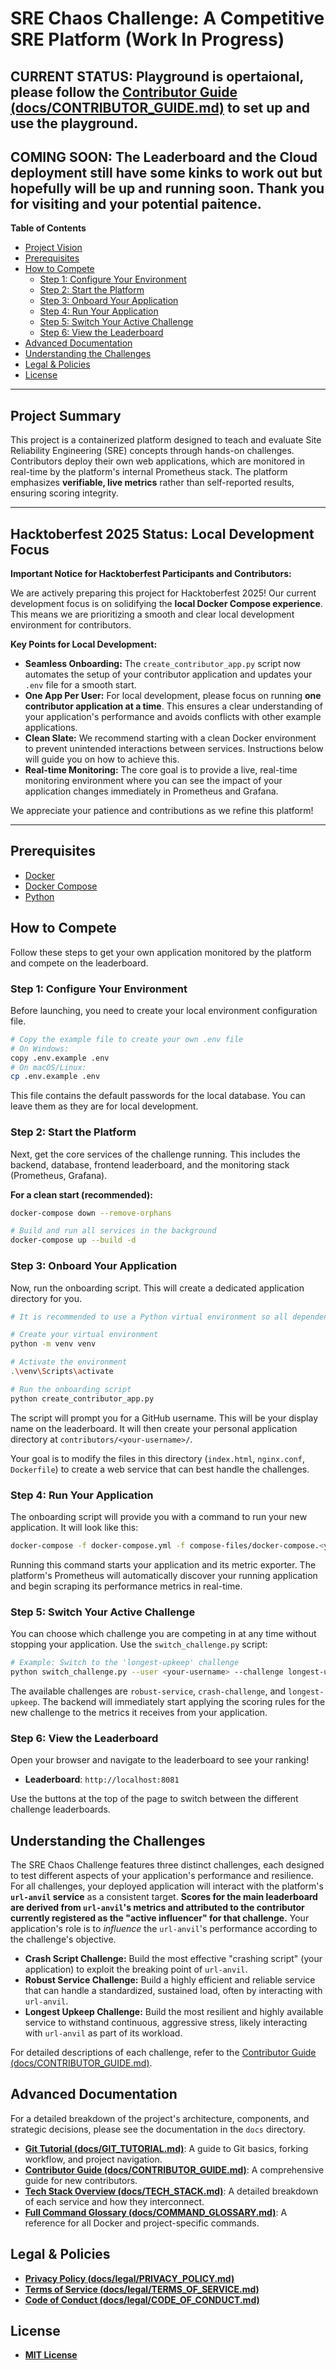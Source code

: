 # SRE Chaos Challenge: A Competitive SRE Platform (Work In Progress)

## CURRENT STATUS: Playground is opertaional, please follow the **[Contributor Guide (docs/CONTRIBUTOR_GUIDE.md)](./docs/CONTRIBUTOR_GUIDE.md)** to set up and use the playground.

## COMING SOON: The Leaderboard and the Cloud deployment still have some kinks to work out but hopefully will be up and running soon. Thank you for visiting and your potential paitence.

**Table of Contents**

*   [Project Vision](#project-vision)
*   [Prerequisites](#prerequisites)
*   [How to Compete](#how-to-compete)
    *   [Step 1: Configure Your Environment](#step-1-configure-your-environment)
    *   [Step 2: Start the Platform](#step-2-start-the-platform)
    *   [Step 3: Onboard Your Application](#step-3-onboard-your-application)
    *   [Step 4: Run Your Application](#step-4-run-your-application)
    *   [Step 5: Switch Your Active Challenge](#step-5-switch-your-active-challenge)
    *   [Step 6: View the Leaderboard](#step-6-view-the-leaderboard)
*   [Advanced Documentation](#advanced-documentation)
*   [Understanding the Challenges](#understanding-the-challenges)
*   [Legal & Policies](#legal--policies)
*   [License](#license)

---

## Project Summary

This project is a containerized platform designed to teach and evaluate Site Reliability Engineering (SRE) concepts through hands-on challenges. Contributors deploy their own web applications, which are monitored in real-time by the platform's internal Prometheus stack. The platform emphasizes **verifiable, live metrics** rather than self-reported results, ensuring scoring integrity.

---

## Hacktoberfest 2025 Status: Local Development Focus

**Important Notice for Hacktoberfest Participants and Contributors:**

We are actively preparing this project for Hacktoberfest 2025! Our current development focus is on solidifying the **local Docker Compose experience**. This means we are prioritizing a smooth and clear local development environment for contributors.

**Key Points for Local Development:**

*   **Seamless Onboarding:** The `create_contributor_app.py` script now automates the setup of your contributor application and updates your `.env` file for a smooth start.
*   **One App Per User:** For local development, please focus on running **one contributor application at a time**. This ensures a clear understanding of your application's performance and avoids conflicts with other example applications.
*   **Clean Slate:** We recommend starting with a clean Docker environment to prevent unintended interactions between services. Instructions below will guide you on how to achieve this.
*   **Real-time Monitoring:** The core goal is to provide a live, real-time monitoring environment where you can see the impact of your application changes immediately in Prometheus and Grafana.

We appreciate your patience and contributions as we refine this platform!

---

## Prerequisites

*   [Docker](https://docs.docker.com/get-docker/)
*   [Docker Compose](https://docs.docker.com/compose/install/)
*   [Python](https://www.python.org/downloads/)

## How to Compete

Follow these steps to get your own application monitored by the platform and compete on the leaderboard.

### Step 1: Configure Your Environment

Before launching, you need to create your local environment configuration file.

```bash
# Copy the example file to create your own .env file
# On Windows:
copy .env.example .env
# On macOS/Linux:
cp .env.example .env
```

This file contains the default passwords for the local database. You can leave them as they are for local development.

### Step 2: Start the Platform

Next, get the core services of the challenge running. This includes the backend, database, frontend leaderboard, and the monitoring stack (Prometheus, Grafana).

**For a clean start (recommended):**
```bash
docker-compose down --remove-orphans
```

```bash
# Build and run all services in the background
docker-compose up --build -d
```

### Step 3: Onboard Your Application

Now, run the onboarding script. This will create a dedicated application directory for you.

```bash
# It is recommended to use a Python virtual environment so all dependencies will be installed there rather than on your global machine.

# Create your virtual environment
python -m venv venv

# Activate the environment
.\venv\Scripts\activate

# Run the onboarding script
python create_contributor_app.py
```

The script will prompt you for a GitHub username. This will be your display name on the leaderboard. It will then create your personal application directory at `contributors/<your-username>/`.

Your goal is to modify the files in this directory (`index.html`, `nginx.conf`, `Dockerfile`) to create a web service that can best handle the challenges.

### Step 4: Run Your Application

The onboarding script will provide you with a command to run your new application. It will look like this:

```bash
docker-compose -f docker-compose.yml -f compose-files/docker-compose.<your-username>.yml up --build -d
```

Running this command starts your application and its metric exporter. The platform's Prometheus will automatically discover your running application and begin scraping its performance metrics in real-time.

### Step 5: Switch Your Active Challenge

You can choose which challenge you are competing in at any time without stopping your application. Use the `switch_challenge.py` script:

```bash
# Example: Switch to the 'longest-upkeep' challenge
python switch_challenge.py --user <your-username> --challenge longest-upkeep
```

The available challenges are `robust-service`, `crash-challenge`, and `longest-upkeep`. The backend will immediately start applying the scoring rules for the new challenge to the metrics it receives from your application.

### Step 6: View the Leaderboard

Open your browser and navigate to the leaderboard to see your ranking!

*   **Leaderboard**: `http://localhost:8081`

Use the buttons at the top of the page to switch between the different challenge leaderboards.

## Understanding the Challenges

The SRE Chaos Challenge features three distinct challenges, each designed to test different aspects of your application's performance and resilience. For all challenges, your deployed application will interact with the platform's **`url-anvil` service** as a consistent target. **Scores for the main leaderboard are derived from `url-anvil`'s metrics and attributed to the contributor currently registered as the "active influencer" for that challenge.** Your application's role is to *influence* the `url-anvil`'s performance according to the challenge's objective.

*   **Crash Script Challenge:** Build the most effective "crashing script" (your application) to exploit the breaking point of `url-anvil`.
*   **Robust Service Challenge:** Build a highly efficient and reliable service that can handle a standardized, sustained load, often by interacting with `url-anvil`.
*   **Longest Upkeep Challenge:** Build the most resilient and highly available service to withstand continuous, aggressive stress, likely interacting with `url-anvil` as part of its workload.

For detailed descriptions of each challenge, refer to the [Contributor Guide (docs/CONTRIBUTOR_GUIDE.md)](./docs/CONTRIBUTOR_GUIDE.md).

## Advanced Documentation

For a detailed breakdown of the project's architecture, components, and strategic decisions, please see the documentation in the `docs` directory.

*   **[Git Tutorial (docs/GIT_TUTORIAL.md)](./docs/GIT_TUTORIAL.md)**: A guide to Git basics, forking workflow, and project navigation.
*   **[Contributor Guide (docs/CONTRIBUTOR_GUIDE.md)](./docs/CONTRIBUTOR_GUIDE.md)**: A comprehensive guide for new contributors.
*   **[Tech Stack Overview (docs/TECH_STACK.md)](./docs/TECH_STACK.md)**: A detailed breakdown of each service and how they interconnect.
*   **[Full Command Glossary (docs/COMMAND_GLOSSARY.md)](./docs/COMMAND_GLOSSARY.md)**: A reference for all Docker and project-specific commands.

## Legal & Policies

*   **[Privacy Policy (docs/legal/PRIVACY_POLICY.md)](./docs/legal/PRIVACY_POLICY.md)**
*   **[Terms of Service (docs/legal/TERMS_OF_SERVICE.md)](./docs/legal/TERMS_OF_SERVICE.md)**
*   **[Code of Conduct (docs/legal/CODE_OF_CONDUCT.md)](./docs/legal/CODE_OF_CONDUCT.md)**

## License

*   **[MIT License](./LICENSE)**